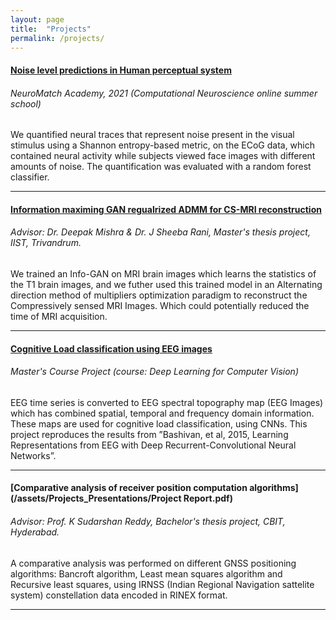 ```yaml
---
layout: page
title:  "Projects"
permalink: /projects/
---
```


#### [__Noise level predictions in Human perceptual system__](https://docs.google.com/presentation/d/1TjgZiO4ZoNSIt2FsM2h2vxvbskRPAyNgH9oJVFf_wic/edit?usp=sharing)
###### NeuroMatch Academy, 2021 (Computational Neuroscience online summer school)

We quantified neural traces that represent noise present in the visual stimulus using a Shannon entropy-based metric, on the ECoG data, 
which contained neural activity while subjects viewed face images with different amounts of noise. 
The quantification was evaluated with a random forest classifier.

----

#### [__Information maximing GAN regualrized ADMM for CS-MRI reconstruction__](/assets/Projects_Presentations/Deepak_Raya_SC19M048_Mtech_Thesis.pdf)
###### Advisor: Dr. Deepak Mishra & Dr. J Sheeba Rani, Master's thesis project, IIST, Trivandrum.

We trained an Info-GAN on MRI brain images which learns the statistics of the T1 brain images, and we futher used  this trained 
model in an Alternating direction method of multipliers optimization paradigm to reconstruct the Compressively sensed MRI Images.
Which could potentially reduced the time of MRI acquisition. 

----

#### [__Cognitive Load classification using EEG images__](https://github.com/DeepakRaya/Cognitive_classification_RNN_EEG_images)
###### Master's Course Project (course: Deep Learning for Computer Vision)

EEG time series is converted to EEG spectral topography map (EEG Images) which has combined spatial, temporal and frequency domain information. 
These maps are used for cognitive load classification, using CNNs.
This project reproduces the results from ”Bashivan, et al, 2015, Learning Representations from EEG with Deep Recurrent-Convolutional Neural Networks”.

----

#### [__Comparative analysis of receiver position computation algorithms__](/assets/Projects_Presentations/Project Report.pdf)
###### Advisor: Prof. K Sudarshan Reddy, Bachelor's thesis project, CBIT, Hyderabad.

A comparative analysis was performed on different GNSS positioning algorithms: Bancroft algorithm, Least mean squares algorithm and Recursive least squares, 
using IRNSS (Indian Regional Navigation sattelite system) constellation data encoded in RINEX format.

----